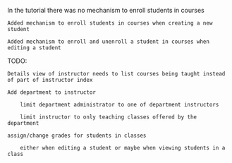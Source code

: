 In the tutorial there was no mechanism to enroll students in courses

    Added mechanism to enroll students in courses when creating a new student
    
    Added mechanism to enroll and unenroll a student in courses when editing a student
    
TODO:

    Details view of instructor needs to list courses being taught instead of part of instructor index
    
    Add department to instructor
    
        limit department administrator to one of department instructors
        
        limit instructor to only teaching classes offered by the department
        
    assign/change grades for students in classes
    
        either when editing a student or maybe when viewing students in a class
